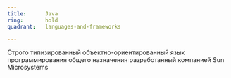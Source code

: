 ```yaml
---
title:      Java
ring:       hold
quadrant:   languages-and-frameworks

---
```


Строго типизированный объектно-ориентированный язык программирования общего назначения разработанный компанией Sun Microsystems
